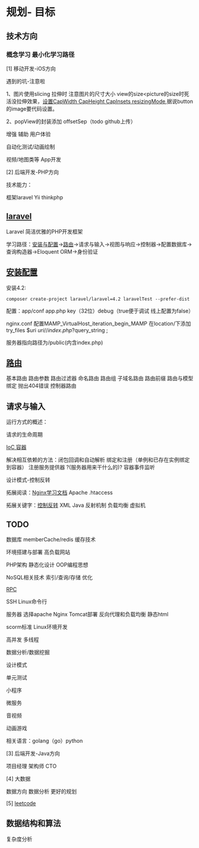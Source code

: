规划- 目标
=======

技术方向
-----------

### 概念学习  最小化学习路径

[1] 移动开发-iOS方向 

遇到的坑-注意啦

  1、图片使用slicing 拉伸时 注意图片的尺寸大小 view的size<picture的size时死活没拉伸效果，[设置CapWidth CapHeight CapInsets resizingMode](https://www.jianshu.com/p/0038823122dc),据说button的image要代码设置。
  
  2、popView的封装添加 offsetSep（todo github上传）

增强 辅助 用户体验

自动化测试/动画绘制

视频/地图类等 App开发

[2] 后端开发-PHP方向

技术能力：

框架laravel Yii thinkphp

[laravel](https://www.golaravel.com/)
-----------
  Laravel 简洁优雅的PHP开发框架
  
  学习路径：[安装与配置](#安装配置)->[路由](#路由)->请求与输入->视图与响应->控制器->配置数据库->查询构造器->Eloquent ORM->身份验证
  
  ## [安装配置](https://docs.golaravel.com/docs/4.2/quick/#installation)
  
  安装4.2:
  
    composer create-project laravel/laravel=4.2 laravelTest --prefer-dist
  
  配置：app/conf app.php key（32位）debug（true便于调试 线上配置为false）
        
  nginx.conf  配置MAMP_VirtualHost_iteration_begin_MAMP 在location/下添加 try_files $uri $uri/ /index.php?$query_string ; 
  
  服务器指向路径为/public(内含index.php)
  
  ## [路由](https://docs.golaravel.com/docs/4.2/routing/#route-filters)
  
  基本路由 路由参数 路由过滤器 命名路由 路由组 子域名路由 路由前缀 路由与模型绑定 抛出404错误 控制器路由
  
  ## 请求与输入
  
  运行方式的概述：
  
  请求的生命周期
  
  [IoC 容器](https://docs.golaravel.com/docs/4.2/ioc/) 
  
  解决相互依赖的方法：闭包回调和自动解析 绑定和注册（单例和已存在实例绑定到容器） 注册服务提供器 ?(服务器用来干什么的)? 容器事件监听
  
  设计模式-控制反转 
  
  拓展阅读：[Nginx学习文档](http://www.nginx.cn/doc/)  Apache .htaccess
  
  拓展关键字：[控制反转](https://baike.baidu.com/item/%E6%8E%A7%E5%88%B6%E5%8F%8D%E8%BD%AC/1158025?fr=aladdin#3) XML Java 反射机制 负载均衡 虚拟机

TODO
--

数据库 memberCache/redis 缓存技术

环境搭建与部署 高负载网站

PHP架构 静态化设计 OOP编程思想

NoSQL相关技术 索引/查询/存储 优化

[RPC](https://github.com/FLYKingdom/MyCode/blob/master/%E6%9E%B6%E6%9E%84%E5%AD%A6%E4%B9%A0/RPC%E6%9E%B6%E6%9E%84%E5%AD%A6%E4%B9%A0%E8%B0%83%E7%A0%94.md)

SSH Linux命令行

服务器 选择apache Nginx Tomcat部署 反向代理和负载均衡 静态html

scorm标准 Linux环境开发

高并发 多线程

数据分析/数据挖掘

设计模式

单元测试

小程序

微服务

音视频

动画游戏

相关语言：golang（go）python

[3] 后端开发-Java方向

项目经理 架构师 CTO 

[4] 大数据

数据方向 数据分析 更好的规划

[5] [leetcode](https://leetcode-cn.com/problemset/all/)

数据结构和算法
---

复杂度分析


